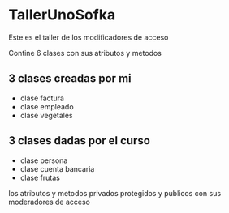 # TallerUnoSofka
Este es el taller de los modificadores de acceso

Contine 6 clases  con sus atributos y metodos 


## 3 clases creadas por mi 
- clase factura
- clase empleado
- clase vegetales

## 3 clases dadas por el curso 
- clase persona
- clase cuenta bancaria
- clase frutas

los atributos y metodos privados protegidos y publicos con sus moderadores de acceso

